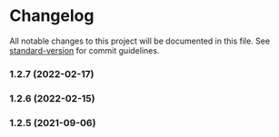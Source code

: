 # Changelog

All notable changes to this project will be documented in this file. See [standard-version](https://github.com/conventional-changelog/standard-version) for commit guidelines.

### 1.2.7 (2022-02-17)

### 1.2.6 (2022-02-15)

### 1.2.5 (2021-09-06)
